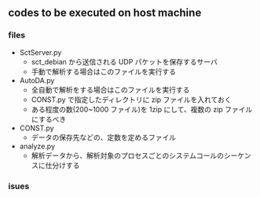## codes to be executed on host machine

### files

- SctServer.py
  - sct_debian から送信される UDP パケットを保存するサーバ
  - 手動で解析する場合はこのファイルを実行する
- AutoDA.py
  - 全自動で解析をする場合はこのファイルを実行する
  - CONST.py で指定したディレクトリに zip ファイルを入れておく
  - ある程度の数(200~1000 ファイル)を 1zip にして、複数の zip ファイルにするべき
- CONST.py
  - データの保存先などの、定数を定めるファイル
- analyze.py
  - 解析データから、解析対象のプロセスごとのシステムコールのシーケンスに仕分けする

### isues
